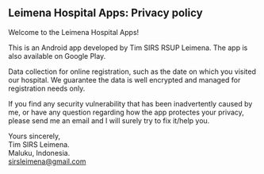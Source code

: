 ## Leimena Hospital Apps: Privacy policy
Welcome to the Leimena Hospital Apps!

This is an Android app developed by Tim SIRS RSUP Leimena. The app is also available on Google Play.

Data collection for online registration, such as the date on which you visited our hospital. We guarantee the data is well encrypted and managed for registration needs only.

If you find any security vulnerability that has been inadvertently caused by me, or have any question regarding how the app protectes your privacy, please send me an email and I will surely try to fix it/help you.

Yours sincerely,  
Tim SIRS Leimena.  
Maluku, Indonesia.  
sirsleimena@gmail.com
